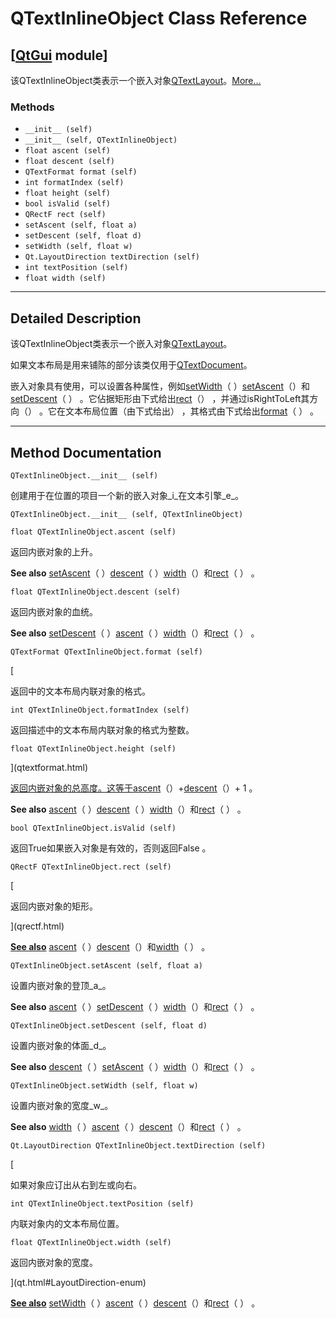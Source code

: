 # QTextInlineObject Class Reference

## [[QtGui](index.htm) module]

该QTextInlineObject类表示一个嵌入对象[QTextLayout](qtextlayout.html)。[More...](#details)

### Methods

*   `__init__ (self)`
*   `__init__ (self, QTextInlineObject)`
*   `float ascent (self)`
*   `float descent (self)`
*   `QTextFormat format (self)`
*   `int formatIndex (self)`
*   `float height (self)`
*   `bool isValid (self)`
*   `QRectF rect (self)`
*   `setAscent (self, float a)`
*   `setDescent (self, float d)`
*   `setWidth (self, float w)`
*   `Qt.LayoutDirection textDirection (self)`
*   `int textPosition (self)`
*   `float width (self)`

* * *

## Detailed Description

该QTextInlineObject类表示一个嵌入对象[QTextLayout](qtextlayout.html)。

如果文本布局是用来铺陈的部分该类仅用于[QTextDocument](qtextdocument.html)。

嵌入对象具有使用，可以设置各种属性，例如[setWidth](qtextinlineobject.html#setWidth)（ ）[setAscent](qtextinlineobject.html#setAscent)（）和[setDescent](qtextinlineobject.html#setDescent)（ ） 。它佔据矩形由下式给出[rect](qtextinlineobject.html#rect)（） ，并通过isRightToLeft其方向（） 。它在文本布局位置（由下式给出） ，其格式由下式给出[format](qtextinlineobject.html#format)（ ） 。

* * *

## Method Documentation

```
QTextInlineObject.__init__ (self)
```

创建用于在位置的项目一个新的嵌入对象_i_在文本引擎_e_。

```
QTextInlineObject.__init__ (self, QTextInlineObject)
```

```
float QTextInlineObject.ascent (self)
```

返回内嵌对象的上升。

**See also** [setAscent](qtextinlineobject.html#setAscent)（ ）[descent](qtextinlineobject.html#descent)（ ）[width](qtextinlineobject.html#width)（）和[rect](qtextinlineobject.html#rect)（ ） 。

```
float QTextInlineObject.descent (self)
```

返回内嵌对象的血统。

**See also** [setDescent](qtextinlineobject.html#setDescent)（ ）[ascent](qtextinlineobject.html#ascent)（ ）[width](qtextinlineobject.html#width)（）和[rect](qtextinlineobject.html#rect)（ ） 。

```
QTextFormat QTextInlineObject.format (self)
```

[

返回中的文本布局内联对象的格式。

```
int QTextInlineObject.formatIndex (self)
```

返回描述中的文本布局内联对象的格式为整数。

```
float QTextInlineObject.height (self)
```

](qtextformat.html)

[返回内嵌对象的总高度。这等于](qtextformat.html)[ascent](qtextinlineobject.html#ascent)（）+[descent](qtextinlineobject.html#descent)（）+ 1 。

**See also** [ascent](qtextinlineobject.html#ascent)（ ）[descent](qtextinlineobject.html#descent)（ ）[width](qtextinlineobject.html#width)（）和[rect](qtextinlineobject.html#rect)（ ） 。

```
bool QTextInlineObject.isValid (self)
```

返回True如果嵌入对象是有效的，否则返回False 。

```
QRectF QTextInlineObject.rect (self)
```

[

返回内嵌对象的矩形。

](qrectf.html)

[**See also**](qrectf.html) [ascent](qtextinlineobject.html#ascent)（ ）[descent](qtextinlineobject.html#descent)（）和[width](qtextinlineobject.html#width)（ ） 。

```
QTextInlineObject.setAscent (self, float a)
```

设置内嵌对象的登顶_a_。

**See also** [ascent](qtextinlineobject.html#ascent)（ ）[setDescent](qtextinlineobject.html#setDescent)（ ）[width](qtextinlineobject.html#width)（）和[rect](qtextinlineobject.html#rect)（ ） 。

```
QTextInlineObject.setDescent (self, float d)
```

设置内嵌对象的体面_d_。

**See also** [descent](qtextinlineobject.html#descent)（ ）[setAscent](qtextinlineobject.html#setAscent)（ ）[width](qtextinlineobject.html#width)（）和[rect](qtextinlineobject.html#rect)（ ） 。

```
QTextInlineObject.setWidth (self, float w)
```

设置内嵌对象的宽度_w_。

**See also** [width](qtextinlineobject.html#width)（ ）[ascent](qtextinlineobject.html#ascent)（ ）[descent](qtextinlineobject.html#descent)（）和[rect](qtextinlineobject.html#rect)（ ） 。

```
Qt.LayoutDirection QTextInlineObject.textDirection (self)
```

[

如果对象应订出从右到左或向右。

```
int QTextInlineObject.textPosition (self)
```

内联对象内的文本布局位置。

```
float QTextInlineObject.width (self)
```

返回内嵌对象的宽度。

](qt.html#LayoutDirection-enum)

[**See also**](qt.html#LayoutDirection-enum) [setWidth](qtextinlineobject.html#setWidth)（ ）[ascent](qtextinlineobject.html#ascent)（ ）[descent](qtextinlineobject.html#descent)（）和[rect](qtextinlineobject.html#rect)（ ） 。